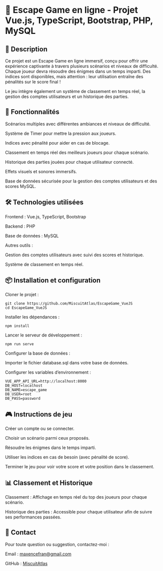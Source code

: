# 🔐 Escape Game en ligne - Projet Vue.js, TypeScript, Bootstrap, PHP, MySQL

## 📖 Description
Ce projet est un Escape Game en ligne immersif, conçu pour offrir une expérience captivante à travers plusieurs scénarios et niveaux de difficulté. Chaque joueur devra résoudre des énigmes dans un temps imparti. Des indices sont disponibles, mais attention : leur utilisation entraîne des pénalités sur le score final !

Le jeu intègre également un système de classement en temps réel, la gestion des comptes utilisateurs et un historique des parties.

## 🚀 Fonctionnalités
Scénarios multiples avec différentes ambiances et niveaux de difficulté.

Système de Timer pour mettre la pression aux joueurs.

Indices avec pénalité pour aider en cas de blocage.

Classement en temps réel des meilleurs joueurs pour chaque scénario.

Historique des parties jouées pour chaque utilisateur connecté.

Effets visuels et sonores immersifs.

Base de données sécurisée pour la gestion des comptes utilisateurs et des scores MySQL.

## 🛠️ Technologies utilisées
Frontend : Vue.js, TypeScript, Bootstrap

Backend : PHP

Base de données : MySQL

Autres outils :

Gestion des comptes utilisateurs avec suivi des scores et historique.

Système de classement en temps réel.

## 📦 Installation et configuration
Cloner le projet :
```
git clone https://github.com/MiscuitAtlas/EscapeGame_VueJS
cd EscapeGame_VueJS
```
Installer les dépendances :
```
npm install
```
Lancer le serveur de développement :
```
npm run serve
```
Configurer la base de données :

Importer le fichier database.sql dans votre base de données.

Configurer les variables d’environnement :
```
VUE_APP_API_URL=http://localhost:8000
DB_HOST=localhost
DB_NAME=escape_game
DB_USER=root
DB_PASS=password
```

## 🎮 Instructions de jeu
Créer un compte ou se connecter.

Choisir un scénario parmi ceux proposés.

Résoudre les énigmes dans le temps imparti.

Utiliser les indices en cas de besoin (avec pénalité de score).

Terminer le jeu pour voir votre score et votre position dans le classement.

## 📊 Classement et Historique
Classement : Affichage en temps réel du top des joueurs pour chaque scénario.

Historique des parties : Accessible pour chaque utilisateur afin de suivre ses performances passées.

## 📧 Contact
Pour toute question ou suggestion, contactez-moi :

Email : maxencefran@gmail.com

GitHub : [MiscuitAtlas](https://github.com/MiscuitAtlas)
